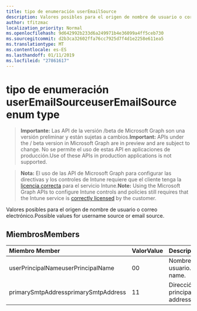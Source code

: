 ```yaml
---
title: tipo de enumeración userEmailSource
description: Valores posibles para el origen de nombre de usuario o correo electrónico.
author: tfitzmac
localization_priority: Normal
ms.openlocfilehash: 9d642992b233d6a249971b4e36099a4ff5ceb730
ms.sourcegitcommit: d2b3ca32602ffa76cc7925d7f4d1e2258e611ea5
ms.translationtype: MT
ms.contentlocale: es-ES
ms.lasthandoff: 01/11/2019
ms.locfileid: "27861617"
---
```

# <a name="useremailsource-enum-type"></a><span data-ttu-id="3ad81-103">tipo de enumeración userEmailSource</span><span class="sxs-lookup"><span data-stu-id="3ad81-103">userEmailSource enum type</span></span>

> <span data-ttu-id="3ad81-104">**Importante:** Las API de la versión /beta de Microsoft Graph son una versión preliminar y están sujetas a cambios.</span><span class="sxs-lookup"><span data-stu-id="3ad81-104">**Important:** APIs under the / beta version in Microsoft Graph are in preview and are subject to change.</span></span> <span data-ttu-id="3ad81-105">No se permite el uso de estas API en aplicaciones de producción.</span><span class="sxs-lookup"><span data-stu-id="3ad81-105">Use of these APIs in production applications is not supported.</span></span>

> <span data-ttu-id="3ad81-106">**Nota:** El uso de las API de Microsoft Graph para configurar las directivas y los controles de Intune requiere que el cliente tenga la [licencia correcta](https://go.microsoft.com/fwlink/?linkid=839381) para el servicio Intune.</span><span class="sxs-lookup"><span data-stu-id="3ad81-106">**Note:** Using the Microsoft Graph APIs to configure Intune controls and policies still requires that the Intune service is [correctly licensed](https://go.microsoft.com/fwlink/?linkid=839381) by the customer.</span></span>

<span data-ttu-id="3ad81-107">Valores posibles para el origen de nombre de usuario o correo electrónico.</span><span class="sxs-lookup"><span data-stu-id="3ad81-107">Possible values for username source or email source.</span></span>
## <a name="members"></a><span data-ttu-id="3ad81-108">Miembros</span><span class="sxs-lookup"><span data-stu-id="3ad81-108">Members</span></span>
|<span data-ttu-id="3ad81-109">Miembro	</span><span class="sxs-lookup"><span data-stu-id="3ad81-109">Member</span></span>|<span data-ttu-id="3ad81-110">Valor</span><span class="sxs-lookup"><span data-stu-id="3ad81-110">Value</span></span>|<span data-ttu-id="3ad81-111">Descripción</span><span class="sxs-lookup"><span data-stu-id="3ad81-111">Description</span></span>|
|:---|:---|:---|
|<span data-ttu-id="3ad81-112">userPrincipalName</span><span class="sxs-lookup"><span data-stu-id="3ad81-112">userPrincipalName</span></span>|<span data-ttu-id="3ad81-113">0</span><span class="sxs-lookup"><span data-stu-id="3ad81-113">0</span></span>|<span data-ttu-id="3ad81-114">Nombre principal de usuario.</span><span class="sxs-lookup"><span data-stu-id="3ad81-114">User principal name.</span></span>|
|<span data-ttu-id="3ad81-115">primarySmtpAddress</span><span class="sxs-lookup"><span data-stu-id="3ad81-115">primarySmtpAddress</span></span>|<span data-ttu-id="3ad81-116">1</span><span class="sxs-lookup"><span data-stu-id="3ad81-116">1</span></span>|<span data-ttu-id="3ad81-117">Dirección SMTP principal.</span><span class="sxs-lookup"><span data-stu-id="3ad81-117">Primary SMTP address.</span></span>|





